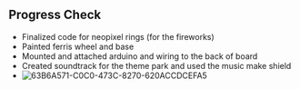 Progress Check
- 
- Finalized code for neopixel rings (for the fireworks)
- Painted ferris wheel and base
- Mounted and attached arduino and wiring to the back of board
- Created soundtrack for the theme park and used the music make shield
- ![63B6A571-C0C0-473C-8270-620ACCDCEFA5](https://github.com/ss14740/MachineLab/assets/98390888/96c177c8-8471-459b-a5aa-635e14f3814f)
